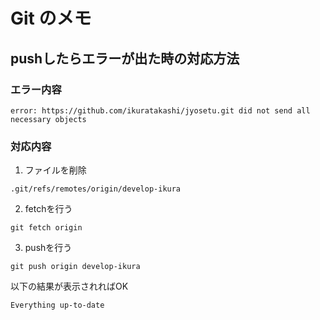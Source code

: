 # Git のメモ

## pushしたらエラーが出た時の対応方法

### エラー内容
```
error: https://github.com/ikuratakashi/jyosetu.git did not send all necessary objects
```

### 対応内容

1. ファイルを削除
```
.git/refs/remotes/origin/develop-ikura
```

2. fetchを行う
```
git fetch origin
```

3. pushを行う
```
git push origin develop-ikura
```
以下の結果が表示されればOK
```
Everything up-to-date
```

